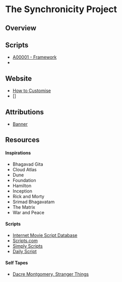 # The Synchronicity Project

## Overview


## Scripts

- [A00001 - Framework]()
- 

## Website

- [How to Customise](template.md)
- []



## Attributions

- [Banner](https://www.freepik.com/free-ai-image/digital-art-style-illustration-mental-health-day-awareness_316950292.html)
## Resources


#### Inspirations

- Bhagavad Gita
- Cloud Atlas
- Dune
- Foundation
- Hamilton
- Inception
- Rick and Morty
- Srimad Bhagavatam
- The Matrix
- War and Peace

#### Scripts

- [Internet Movie Script Database](https://imsdb.com)
- [Scripts.com](https://www.scripts.com)
- [Simply Scripts](https://www.simplyscripts.com)
- [Daily Script](https://www.dailyscript.com)

#### Self Tapes

- [Dacre Montgomery, Stranger Things](https://www.youtube.com/watch?v=cJ1zhq3yNBM)
